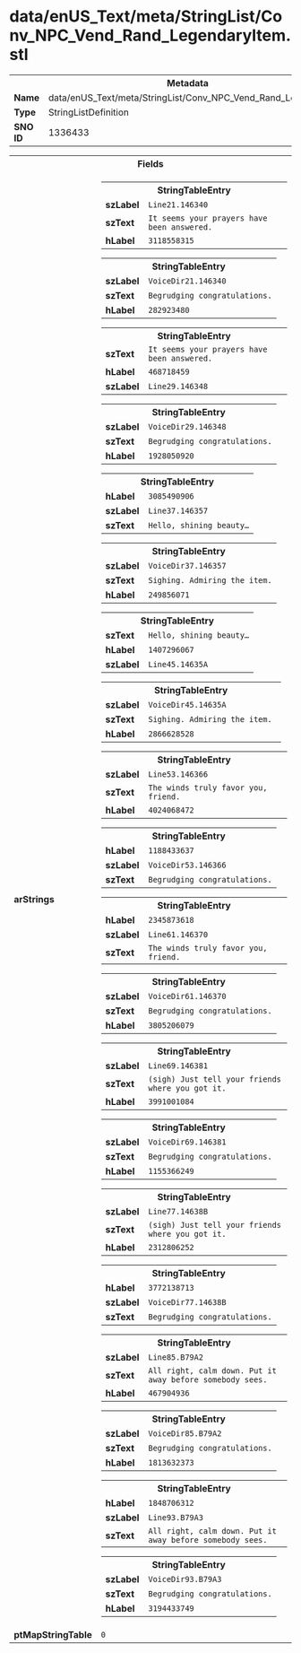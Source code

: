 <h1>data/enUS_Text/meta/StringList/Conv_NPC_Vend_Rand_LegendaryItem.stl</h1><table><tr><th colspan="100%">Metadata</th></tr><tr><td><b>Name</b></td><td>data/enUS_Text/meta/StringList/Conv_NPC_Vend_Rand_LegendaryItem.stl</td></tr><tr><td><b>Type</b></td><td>StringListDefinition</td></tr><tr><td><b>SNO ID</b></td><td>1336433</td></tr></table>

<table><tr><th colspan="100%">Fields</th></tr><tr><td><b>arStrings</b></td><td><table><tr><th colspan="100%">StringTableEntry</th></tr><tr><td><b>szLabel</b></td><td><code>Line21.146340</code></td></tr><tr><td><b>szText</b></td><td><code>It seems your prayers have been answered.</code></td></tr><tr><td><b>hLabel</b></td><td><code>3118558315</code></td></tr></table>


<table><tr><th colspan="100%">StringTableEntry</th></tr><tr><td><b>szLabel</b></td><td><code>VoiceDir21.146340</code></td></tr><tr><td><b>szText</b></td><td><code>Begrudging congratulations.</code></td></tr><tr><td><b>hLabel</b></td><td><code>282923480</code></td></tr></table>


<table><tr><th colspan="100%">StringTableEntry</th></tr><tr><td><b>szText</b></td><td><code>It seems your prayers have been answered.</code></td></tr><tr><td><b>hLabel</b></td><td><code>468718459</code></td></tr><tr><td><b>szLabel</b></td><td><code>Line29.146348</code></td></tr></table>


<table><tr><th colspan="100%">StringTableEntry</th></tr><tr><td><b>szLabel</b></td><td><code>VoiceDir29.146348</code></td></tr><tr><td><b>szText</b></td><td><code>Begrudging congratulations.</code></td></tr><tr><td><b>hLabel</b></td><td><code>1928050920</code></td></tr></table>


<table><tr><th colspan="100%">StringTableEntry</th></tr><tr><td><b>hLabel</b></td><td><code>3085490906</code></td></tr><tr><td><b>szLabel</b></td><td><code>Line37.146357</code></td></tr><tr><td><b>szText</b></td><td><code>Hello, shining beauty…</code></td></tr></table>


<table><tr><th colspan="100%">StringTableEntry</th></tr><tr><td><b>szLabel</b></td><td><code>VoiceDir37.146357</code></td></tr><tr><td><b>szText</b></td><td><code>Sighing. Admiring the item.</code></td></tr><tr><td><b>hLabel</b></td><td><code>249856071</code></td></tr></table>


<table><tr><th colspan="100%">StringTableEntry</th></tr><tr><td><b>szText</b></td><td><code>Hello, shining beauty…</code></td></tr><tr><td><b>hLabel</b></td><td><code>1407296067</code></td></tr><tr><td><b>szLabel</b></td><td><code>Line45.14635A</code></td></tr></table>


<table><tr><th colspan="100%">StringTableEntry</th></tr><tr><td><b>szLabel</b></td><td><code>VoiceDir45.14635A</code></td></tr><tr><td><b>szText</b></td><td><code>Sighing. Admiring the item. </code></td></tr><tr><td><b>hLabel</b></td><td><code>2866628528</code></td></tr></table>


<table><tr><th colspan="100%">StringTableEntry</th></tr><tr><td><b>szLabel</b></td><td><code>Line53.146366</code></td></tr><tr><td><b>szText</b></td><td><code>The winds truly favor you, friend.</code></td></tr><tr><td><b>hLabel</b></td><td><code>4024068472</code></td></tr></table>


<table><tr><th colspan="100%">StringTableEntry</th></tr><tr><td><b>hLabel</b></td><td><code>1188433637</code></td></tr><tr><td><b>szLabel</b></td><td><code>VoiceDir53.146366</code></td></tr><tr><td><b>szText</b></td><td><code>Begrudging congratulations.</code></td></tr></table>


<table><tr><th colspan="100%">StringTableEntry</th></tr><tr><td><b>hLabel</b></td><td><code>2345873618</code></td></tr><tr><td><b>szLabel</b></td><td><code>Line61.146370</code></td></tr><tr><td><b>szText</b></td><td><code>The winds truly favor you, friend.</code></td></tr></table>


<table><tr><th colspan="100%">StringTableEntry</th></tr><tr><td><b>szLabel</b></td><td><code>VoiceDir61.146370</code></td></tr><tr><td><b>szText</b></td><td><code>Begrudging congratulations.</code></td></tr><tr><td><b>hLabel</b></td><td><code>3805206079</code></td></tr></table>


<table><tr><th colspan="100%">StringTableEntry</th></tr><tr><td><b>szLabel</b></td><td><code>Line69.146381</code></td></tr><tr><td><b>szText</b></td><td><code>(sigh) Just tell your friends where you got it.</code></td></tr><tr><td><b>hLabel</b></td><td><code>3991001084</code></td></tr></table>


<table><tr><th colspan="100%">StringTableEntry</th></tr><tr><td><b>szLabel</b></td><td><code>VoiceDir69.146381</code></td></tr><tr><td><b>szText</b></td><td><code>Begrudging congratulations.</code></td></tr><tr><td><b>hLabel</b></td><td><code>1155366249</code></td></tr></table>


<table><tr><th colspan="100%">StringTableEntry</th></tr><tr><td><b>szLabel</b></td><td><code>Line77.14638B</code></td></tr><tr><td><b>szText</b></td><td><code>(sigh) Just tell your friends where you got it.</code></td></tr><tr><td><b>hLabel</b></td><td><code>2312806252</code></td></tr></table>


<table><tr><th colspan="100%">StringTableEntry</th></tr><tr><td><b>hLabel</b></td><td><code>3772138713</code></td></tr><tr><td><b>szLabel</b></td><td><code>VoiceDir77.14638B</code></td></tr><tr><td><b>szText</b></td><td><code>Begrudging congratulations.</code></td></tr></table>


<table><tr><th colspan="100%">StringTableEntry</th></tr><tr><td><b>szLabel</b></td><td><code>Line85.B79A2</code></td></tr><tr><td><b>szText</b></td><td><code>All right, calm down. Put it away before somebody sees.</code></td></tr><tr><td><b>hLabel</b></td><td><code>467904936</code></td></tr></table>


<table><tr><th colspan="100%">StringTableEntry</th></tr><tr><td><b>szLabel</b></td><td><code>VoiceDir85.B79A2</code></td></tr><tr><td><b>szText</b></td><td><code>Begrudging congratulations.</code></td></tr><tr><td><b>hLabel</b></td><td><code>1813632373</code></td></tr></table>


<table><tr><th colspan="100%">StringTableEntry</th></tr><tr><td><b>hLabel</b></td><td><code>1848706312</code></td></tr><tr><td><b>szLabel</b></td><td><code>Line93.B79A3</code></td></tr><tr><td><b>szText</b></td><td><code>All right, calm down. Put it away before somebody sees.</code></td></tr></table>


<table><tr><th colspan="100%">StringTableEntry</th></tr><tr><td><b>szLabel</b></td><td><code>VoiceDir93.B79A3</code></td></tr><tr><td><b>szText</b></td><td><code>Begrudging congratulations.</code></td></tr><tr><td><b>hLabel</b></td><td><code>3194433749</code></td></tr></table>


</td></tr><tr><td><b>ptMapStringTable</b></td><td><code>0</code></td></tr></table>

